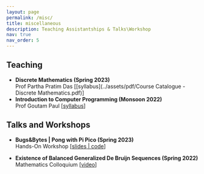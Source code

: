 ```yaml
---
layout: page
permalink: /misc/
title: miscellaneous
description: Teaching Assistantships & Talks\Workshop
nav: true
nav_order: 5
---
```


## Teaching

- **Discrete Mathematics (Spring 2023)**<br/>
  Prof Partha Pratim Das [[syllabus](../assets/pdf/Course Catalogue - Discrete Mathematics.pdf)] 
- **Introduction to Computer Programming (Monsoon 2022)**<br/>
  Prof Goutam Paul [[syllabus](../assets/pdf/L1_Introduction.pdf)] 

## Talks and Workshops

- **Bugs&Bytes | Pong with Pi Pico (Spring 2023)**<br/>
  Hands-On Workshop [[slides](../assets/pdf/PiPong.pdf)[ | code](https://github.com/bhumikamittal7/Python-Projects/blob/main/picopong.py)]

- **Existence of Balanced Generalized De Bruijn Sequences (Spring 2022)**<br/>
  Mathematics Colloquium [[video](https://www.youtube.com/watch?v=loDKHJ98rWM&list=PLaTCrA79FLSxwfBlJCTS9-YKd7N7h9Ejl)]
